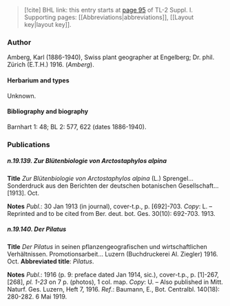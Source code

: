 > [!cite] BHL link: this entry starts at [page 95](https://www.biodiversitylibrary.org/item/103858#page/107/mode/1up) of TL-2 Suppl. I.
> Supporting pages: [[Abbreviations|abbreviations]], [[Layout key|layout key]].

### Author

Amberg, Karl (1886-1940), Swiss plant geographer at Engelberg; Dr. phil. Zürich (E.T.H.) 1916. (*Amberg*).

#### Herbarium and types

Unknown.

#### Bibliography and biography

Barnhart 1: 48; BL 2: 577, 622 (dates 1886-1940).

### Publications

##### n.19.139. Zur Blütenbiologie von Arctostaphylos alpina

**Title**
*Zur Blütenbiologie von Arctostaphylos alpina* (L.) Sprengel... Sonderdruck aus den Berichten der deutschen botanischen Gesellschaft... \[1913\]. Oct.

**Notes**
*Publ*.: 30 Jan 1913 (in journal), cover-t.p., p. \[692\]-703. *Copy*: L. – Reprinted and to be cited from Ber. deut. bot. Ges. 30(10): 692-703. 1913.

##### n.19.140. Der Pilatus

**Title**
*Der Pilatus* in seinen pflanzengeografischen und wirtschaftlichen Verhältnissen. Promotionsarbeit... Luzern (Buchdruckerei Al. Ziegler) 1916. Oct.
**Abbreviated title**: *Pilatus*.

**Notes**
*Publ*.: 1916 (p. 9: preface dated Jan 1914, sic.), cover-t.p., p. \[1\]-267, \[268\], *pl. 1-23* on 7 p. (photos), 1 col. map. *Copy*: U. – Also published in Mitt. Naturf. Ges. Luzern, Heft 7, 1916.
*Ref*.: Baumann, E., Bot. Centralbl. 140(18): 280-282. 6 Mai 1919.

